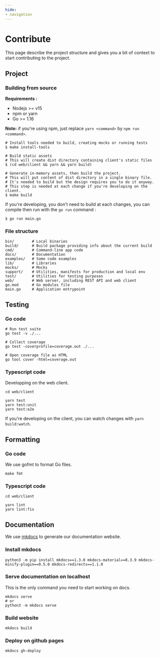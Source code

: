 ```yaml
---
hide:
- navigation
---
```


# Contribute

This page describe the project structure and gives you a bit of context to start contributing to the project.

## Project

### Building from source

**Requirements :**

- Nodejs >= v15
- npm or yarn
- Go >= 1.16

**Note:** if you're using npm, just replace `yarn <command>` by `npm run <command>`.

```shell
# Install tools needed to build, creating mocks or running tests
$ make install-tools

# Build static assets
# This will create dist directory containing client's static files
$ (cd web/client && yarn && yarn build)

# Generate in-memory assets, then build the project.
# This will put content of dist directory in a single binary file.
# It's needed to build but the design requires you to do it anyway.
# This step is needed at each change if you're developing on the client.
$ make build
```

If you're developing, you don't need to build at each changes, you can compile then run with the `go run` command :

```
$ go run main.go
```

### File structure

```shell
bin/        # Local binaries
build/      # Build package providing info about the current build
cmd/        # Command-line app code
docs/       # Documentation
examples/   # Some code examples
lib/        # Libraries 
mocks/      # Mocks
support/    # Utilities, manifests for production and local env
test/       # Utilities for testing purposes
web/        # Web server, including REST API and web client
go.mod      # Go modules file
main.go     # Application entrypoint
```

## Testing

### Go code

```shell
# Run test suite
go test -v ./...

# Collect coverage
go test -coverprofile=coverage.out ./...

# Open coverage file as HTML
go tool cover -html=coverage.out
```

### Typescript code

Developping on the web client.

```shell
cd web/client

yarn test
yarn test:unit
yarn test:e2e
```

If you're developing on the client, you can watch changes with `yarn build:watch`.

## Formatting

### Go code

We use gofmt to format Go files.

```shell
make fmt
```

### Typescript code

```shell
cd web/client

yarn lint
yarn lint:fix
```

## Documentation

We use [mkdocs](https://www.mkdocs.org/) to generate our documentation website.

### Install mkdocs

```shell
python3 -m pip install mkdocs==1.3.0 mkdocs-material==8.3.9 mkdocs-minify-plugin==0.5.0 mkdocs-redirects==1.1.0
```

### Serve documentation on localhost

This is the only command you need to start working on docs.

```shell
mkdocs serve
# or
python3 -m mkdocs serve
```

### Build website

```shell
mkdocs build
```

### Deploy on github pages

```shell
mkdocs gh-deploy
```
